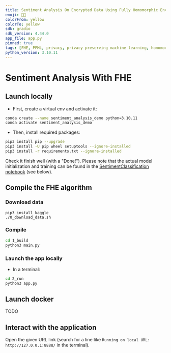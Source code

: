 ```yaml
---
title: Sentiment Analysis On Encrypted Data Using Fully Homomorphic Encryption
emoji: 🥷💬
colorFrom: yellow
colorTo: yellow
sdk: gradio
sdk_version: 4.44.0
app_file: app.py
pinned: true
tags: [FHE, PPML, privacy, privacy preserving machine learning, homomorphic encryption, security]
python_version: 3.10.11
---
```


# Sentiment Analysis With FHE

## Launch locally

- First, create a virtual env and activate it:

```bash
conda create --name sentiment_analysis_demo python=3.10.11
conda activate sentiment_analysis_demo
```

- Then, install required packages:

```bash
pip3 install pip --upgrade
pip3 install -U pip wheel setuptools --ignore-installed
pip3 install -r requirements.txt --ignore-installed
```

Check it finish well (with a "Done!"). Please note that the actual model initialization and training 
can be found in the [SentimentClassification notebook](SentimentClassification.ipynb) (see below).

## Compile the FHE algorithm

### Download data

```shell
pip3 install kaggle
./0_download_data.sh
```

### Compile

```bash
cd 1_build
python3 main.py
```


### Launch the app locally

- In a terminal:

```bash
cd 2_run
python3 app.py
```

## Launch docker

TODO

## Interact with the application

Open the given URL link (search for a line like `Running on local URL:  http://127.0.0.1:8888/` in the 
terminal).